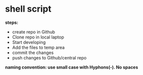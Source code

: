 # shell script

**steps:**
* create repo in Github
* Clone repo in local laptop
* Start developing
* Add the files to temp area
* commit the changes
* push changes to Github/central repo

**naming convention: use small case with Hyphons(-). No spaces**